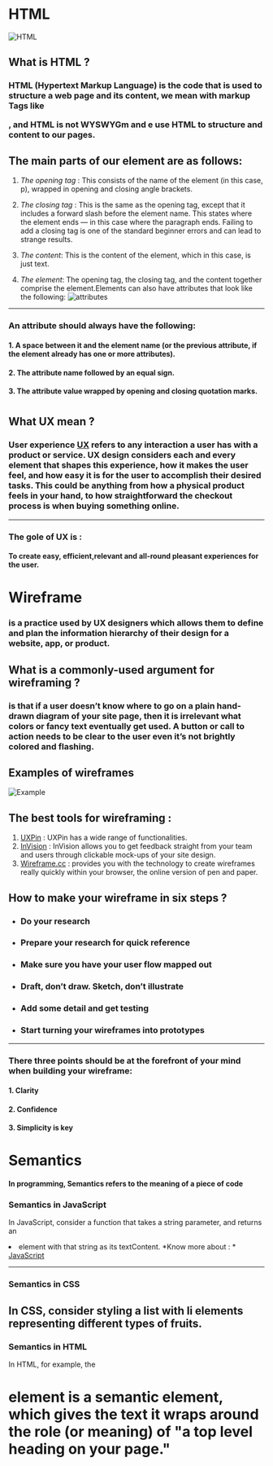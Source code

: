 # HTML 
![HTML](https://upload.wikimedia.org/wikipedia/commons/thumb/6/61/HTML5_logo_and_wordmark.svg/180px-HTML5_logo_and_wordmark.svg.png)
## What is HTML ?
### HTML (Hypertext Markup Language) is the code that is used to structure a web page and its content, we mean with markup Tags like <p>,<body> and HTML is not WYSWYGm and e use HTML to structure and content to our pages.

## The main parts of our element are as follows:
1. *The opening tag* : This consists of the name of the element (in this case, p), wrapped in opening and closing angle brackets.

2. *The closing tag* : This is the same as the opening tag, except that it includes a forward slash before the element name. This states where the element ends — in this case where the paragraph ends. Failing to add a closing tag is one of the standard beginner errors and can lead to strange results.
3. *The content*: This is the content of the element, which in this case, is just text.
4. *The element*: The opening tag, the closing tag, and the content together comprise the element.Elements can also have attributes that look like the following:
![attributes](https://developer.mozilla.org/en-US/docs/Learn/Getting_started_with_the_web/HTML_basics/grumpy-cat-attribute-small.png)
----
### An attribute should always have the following:
#### 1. A space between it and the element name (or the previous attribute, if the element already has one or more attributes).
#### 2. The attribute name followed by an equal sign.
#### 3. The attribute value wrapped by opening and closing quotation marks.

# 

## What UX mean ?

### User experience [UX](https://careerfoundry.com/en/courses/become-a-ux-designer/) refers to any interaction a user has with a product or service. UX design considers each and every element that shapes this experience, how it makes the user feel, and how easy it is for the user to accomplish their desired tasks. This could be anything from how a physical product feels in your hand, to how straightforward the checkout process is when buying something online.
-----
### The gole of UX is :
 #### To create easy, efficient,relevant and all-round pleasant experiences for the user.

# Wireframe 
### is a practice used by UX designers which allows them to define and plan the information hierarchy of their design for a website, app, or product. 

## What is a commonly-used argument for wireframing ?
### is that if a user doesn’t know where to go on a plain hand-drawn diagram of your site page, then it is irrelevant what colors or fancy text eventually get used. A button or call to action needs to be clear to the user even it’s not brightly colored and flashing.

## Examples of wireframes
![Example](https://d33wubrfki0l68.cloudfront.net/dbb80f2f6a5dafa25f702ad00bc429057fb59cec/52716/en/blog/uploads/versions/samuel-student-wireframe---x----972-715x---.png)

## The best tools for wireframing :
1. [UXPin](uxpin.com) : UXPin has a wide range of functionalities.
2. [InVision](https://www.invisionapp.com/) : InVision allows you to get feedback straight from your team and users through clickable mock-ups of your site design.
3. [Wireframe.cc](https://wireframe.cc/) : provides you with the technology to create wireframes really quickly within your browser, the online version of pen and paper.

## How to make your wireframe in six steps ?
* ### Do your research
* ### Prepare your research for quick reference
* ### Make sure you have your user flow mapped out
* ### Draft, don’t draw. Sketch, don’t illustrate
* ### Add some detail and get testing
* ### Start turning your wireframes into prototypes
---
### There three points should be at the forefront of your mind when building your wireframe:

#### 1. Clarity
#### 2. Confidence
#### 3. Simplicity is key


# Semantics
#### In programming, Semantics refers to the meaning of a piece of code

### Semantics in JavaScript 

 In JavaScript, consider a function that takes a string parameter, and returns an <li> element with that string as its textContent.
 *Know more about : * [JavaScript](https://en.wikipedia.org/wiki/JavaScript)

---
### Semantics in CSS

In CSS, consider styling a list with li elements representing different types of fruits.
--- 

### Semantics in HTML
In HTML, for example, the <h1> element is a semantic element, which gives the text it wraps around the role (or meaning) of "a top level heading on your page."
